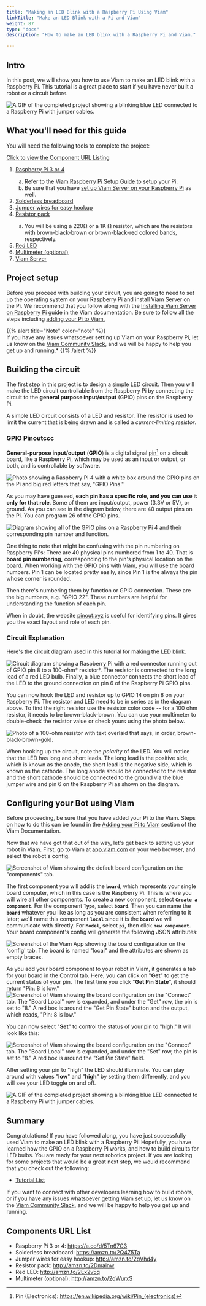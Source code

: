 ```yaml
---
title: "Making an LED Blink with a Raspberry Pi Using Viam"
linkTitle: "Make an LED Blink with a Pi and Viam"
weight: 87
type: "docs"
description: "How to make an LED blink with a Raspberry Pi and Viam."

---
```


## Intro

In this post, we will show you how to use Viam to make an LED blink with a Raspberry Pi. This tutorial is a great place to start if you have never built a robot or a circuit before.

![A GIF of the completed project showing a blinking blue LED connected to a Raspberry Pi with jumper cables.](../img/how-to-make-an-LED-blink-with-a-raspberry-pi-using-viam/image9.gif)

## What you'll need for this guide

You will need the following tools to complete the project:

[Click to view the Component URL Listing](#components-url-list)
<ol>
<li><a href="https://a.co/d/5Tn67G3" target="_blank">Raspberry Pi 3 or 4</a></li>
  
<ol type="a">

<li>Refer to the <a href="https://docs.viam.com/getting-started/installation" target="_blank">Viam Raspberry Pi Setup Guide </a> to setup your Pi.</li>

<li>Be sure that you have <a href="https://docs.viam.com/getting-started/installation/#installing-viam-server" target="_blank">set up Viam Server on your Raspberry Pi</a> as well.</li>
</ol>
<li><a href="https://amzn.to/2Q4Z5Ta" target="_blank">Solderless breadboard</a></li>
<li><a href="http://amzn.to/2qVhd4y" target="_blank">Jumper wires for easy hookup</a></li>
<li><a href="http://amzn.to/2Dmainw" target="_blank">Resistor pack </a></li>
<OL type="a">

<li>You will be using a 220Ω or a 1K Ω resistor, which are the resistors with brown-black-brown or brown-black-red colored bands, respectively.</li>
</OL>
<li><a href="http://amzn.to/2Ex2v5q" target="_blank">Red LED</a></li>
<li><a href="http://amzn.to/2qWurxS" target="_blank">Multimeter (optional)</a></li>
<li><a href="https://github.com/viamrobotics/rdk/tree/0c550c246739b87b4d5a9e8d96d2b6fdb3948e2b" target="_blank">Viam Server</a></li></ol>

## Project setup

Before you proceed with building your circuit, you are going to need to set up the operating system on your Raspberry Pi and install Viam Server on the Pi. We recommend that you follow along with the [Installing Viam Server on Raspberry Pi](../../getting-started/installation) guide in the Viam documentation. Be sure to follow all the steps including [adding your Pi to Viam.](../../getting-started/installation/#adding-your-pi-on-the-viam-app)

{{% alert title="Note" color="note" %}}  
If you have any issues whatsoever setting up Viam on your Raspberry Pi, let us know on the [Viam Community Slack](http://viamrobotics.slack.com), and we will be happy to help you get up and running.*
{{% /alert %}}

## Building the circuit

The first step in this project is to design a simple LED circuit. Then you will make the LED circuit controllable from the Raspberry Pi by connecting the circuit to the **general purpose input/output** (GPIO) pins on the Raspberry Pi.

A simple LED circuit consists of a LED and resistor. The resistor is used to limit the current that is being drawn and is called a *current-limiting resistor*.

### GPIO Pinoutccc

**General-purpose input/output** (**GPIO**) is a digital signal <a href="https://en.wikipedia.org/wiki/Pin_(electronics)" target="_blank">pin</a>[^pin] on a circuit board, like a Raspberry Pi, which may be used as an input or output, or both, and is controllable by software.

[^pin]: Pin (Electronics): <a href="https://en.wikipedia.org/wiki/Pin_(electronics)" target="_blank">https://en.wikipedia.org/wiki/Pin_(electronics)</a>

![Photo showing a Raspberry Pi 4 with a white box around the GPIO pins on the Pi and big red letters that say, "GPIO Pins."](../img/how-to-make-an-LED-blink-with-a-raspberry-pi-using-viam/image10.png)

As you may have guessed, **each pin has a specific role, and you can use it only for that role**. Some of them are input/output, power (3.3V or 5V), or ground. As you can see in the diagram below, there are 40 output pins on the Pi. You can program 26 of the GPIO pins.

![Diagram showing all of the GPIO pins on a Raspberry Pi 4 and their corresponding pin number and function.](../img/how-to-make-an-LED-blink-with-a-raspberry-pi-using-viam/image4.jpg)

One thing to note that might be confusing with the pin numbering on Raspberry Pi's: There are 40 physical pins numbered from 1 to 40. That is **board pin numbering,** corresponding to the pin's physical location on the board. When working with the GPIO pins with Viam, you will use the board numbers. Pin 1 can be located pretty easily, since Pin 1 is the always the pin whose corner is rounded.

Then there's numbering them by function or GPIO connection. These are the big numbers, e.g. "GPIO 22". These numbers are helpful for understanding the function of each pin.

When in doubt, the website [pinout.xyz](https://pinout.xyz/) is useful for identifying pins. It gives you the exact layout and role of each pin.

### Circuit Explanation

Here's the circuit diagram used in this tutorial for making the LED blink.

![Circuit diagram showing a Raspberry Pi with a red connector running out of GPIO pin 8 to a 100-ohm* resistor*. The resistor is connected to the long lead of a red LED bulb. Finally, a blue connector connects the short lead of the LED to the ground connection on pin 6 of the Raspberry Pi GPIO pins.](../img/how-to-make-an-LED-blink-with-a-raspberry-pi-using-viam/image1.png)

You can now hook the LED and resistor up to GPIO 14 on pin 8 on your Raspberry Pi. The resistor and LED need to be in series as in the diagram above. To find the right resistor use the resistor color code -- for a 100 ohm resistor, it needs to be brown-black-brown. You can use your multimeter to double-check the resistor value or check yours using the photo below.

![Photo of a 100-ohm resistor with text overlaid that says, in order, brown-black-brown-gold.](../img/how-to-make-an-LED-blink-with-a-raspberry-pi-using-viam/image3.jpg)

When hooking up the circuit, note the *polarity* of the LED. You will notice that the LED has long and short leads. The long lead is the positive side, which is known as the anode, the short lead is the negative side, which is known as the cathode. The long anode should be connected to the resistor and the short cathode should be connected to the ground via the blue jumper wire and pin 6 on the Raspberry Pi as shown on the diagram.

## Configuring your Bot using Viam

Before proceeding, be sure that you have added your Pi to the Viam. Steps on how to do this can be found in the [Adding your Pi to Viam](../../getting-started/installation/#adding-your-pi-on-the-viam-app) section of the Viam Documentation.

Now that we have got that out of the way, let's get back to setting up your robot in Viam. First, go to Viam at [app.viam.com](https://app.viam.com/) on your web browser, and select the robot's config.

![Screenshot of Viam showing the default board configuration on the "components" tab.](../img/how-to-make-an-LED-blink-with-a-raspberry-pi-using-viam/image2.png)

The first component you will add is the **`board`**, which represents your single board computer, which in this case is the Raspberry Pi. This is where you will wire all other components. To create a new component, select **`Create a component`**. For the component **`Type`**, select **`board`**. Then you can name the **`board`** whatever you like as long as you are consistent when referring to it later; we'll name this component **`local`** since it is the **`board`** we will communicate with directly. For **`Model`**, select **`pi`**, then click **`new component`**. Your board component's config will generate the following JSON attributes:

![Screenshot of the Viam App showing the board configuration on the 'config' tab. The board is named "local" and the attributes are shown as empty braces.](../img/how-to-make-an-LED-blink-with-a-raspberry-pi-using-viam/image6.png)

As you add your board component to your robot in Viam, it generates a tab for your board in the Control tab. Here, you can click on "**Get**" to get the current status of your pin. The first time you click "**Get Pin State**", it should return "Pin: 8 is low."![Screenshot of Viam showing the board configuration on the "**Connect**" tab. The "Board Local" row is expanded, and under the "Get" row, the pin is set to "8." A red box is around the "**Get Pin State**" button and the output, which reads, "Pin: 8 is low."](../img/how-to-make-an-LED-blink-with-a-raspberry-pi-using-viam/image5.png)

You can now select "**Set**" to control the status of your pin to "high." It will look like this:

![Screenshot of Viam showing the board configuration on the "Connect" tab. The "Board Local" row is expanded, and under the "Set" row, the pin is set to "8." A red box is around the "Set Pin State" field.](../img/how-to-make-an-LED-blink-with-a-raspberry-pi-using-viam/image8.png)

After setting your pin to "high" the LED should illuminate. You can play around with values "**low**" and "**high**" by setting them differently, and you will see your LED toggle on and off.

![A GIF of the completed project showing a blinking blue LED connected to a Raspberry Pi with jumper cables.](../img/how-to-make-an-LED-blink-with-a-raspberry-pi-using-viam/image7.gif)

## Summary

Congratulations! If you have followed along, you have just successfully used Viam to make an LED blink with a Raspberry Pi! Hopefully, you have learned how the GPIO on a Raspberry PI works, and how to build circuits for LED bulbs. You are ready for your next robotics project. If you are looking for some projects that would be a great next step, we would recommend that you check out the following:

-   [Tutorial List](../../tutorials)

If you want to connect with other developers learning how to build robots, or if you have any issues whatsoever getting Viam set up, let us know on the [Viam Community Slack](http://viamrobotics.slack.com), and we will be happy to help you get up and running.

## Components URL List

<UL>
<li>Raspberry Pi 3 or 4: <a href="https://a.co/d/5Tn67G3" target="_blank">ht<span></span>tps://a.co/d/5Tn67G3</a></li>
<li>Solderless breadboard: <a href="https://amzn.to/2Q4Z5Ta" target="_blank">ht<span></span>tps://amzn.to/2Q4Z5Ta</a></li>
<li>Jumper wires for easy hookup: <a href="http://amzn.to/2qVhd4y" target="_blank">ht<span></span>tp://amzn.to/2qVhd4y</a></li>
<li>Resistor pack: <a href="http://amzn.to/2Dmainw" target="_blank">ht<span></span>tp://amzn.to/2Dmainw</a></li>
<li>Red LED: <a href="http://amzn.to/2Ex2v5q" target="_blank">ht<span></span>tp://amzn.to/2Ex2v5q</a></li>
<li>Multimeter (optional): <a href="http://amzn.to/2qWurxS" target="_blank">ht<span></span>tp://amzn.to/2qWurxS</a></li>
</UL>
